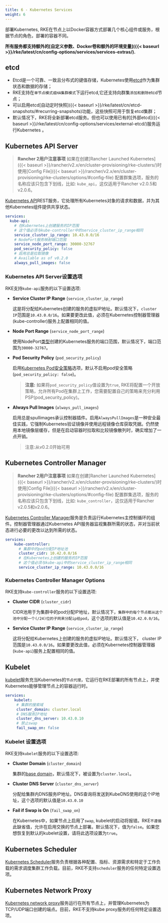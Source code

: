 ```yaml
---
title: 6 - Kubernetes Services
weight: 6
---
```


部署Kubernetes, RKE在节点上以Docker容器方式部署几个核心组件或服务，根据节点的角色，部署的容器不同。

**所有服务都支持额外的[自定义参数、Docker卷和额外的环境变量]({{< baseurl >}}/rke/latest/cn/config-options/services/services-extras/).**

## etcd

- Etcd是一个可靠、一致且分布式的键值存储，Kubernetes使用[etcd](https://github.com/coreos/etcd/blob/master/Documentation/docs.md)作为集群状态和数据的存储；
- RKE支持在`单节点模式或HA集群模式`下运行etcd,它还支持向群集`添加和删除`etcd节点；
- 可以启用etcd[自动定时快照]({{< baseurl >}}/rke/latest/cn/etcd-snapshots/#recurring-snapshots)功能，这些快照可用于恢复etcd集群；
- 默认情况下，RKE将全新部署etcd服务。但也可以使用已有的[外部etcd]({{< baseurl >}}/rke/latest/cn/config-options/services/external-etcd/)服务运行Kubernetes 。

## Kubernetes API Server

> **Rancher 2用户注意事项** 如果在创建[Rancher Launched Kubernetes]({{< baseurl >}}/rancher/v2.x/en/cluster-provisioning/rke-clusters/)时使用[Config File]({{< baseurl >}}/rancher/v2.x/en/cluster-provisioning/rke-clusters/options/#config-file) 配置群集选项，服务的名称应该只包含下划线，比如: `kube_api`，这仅适用于Rancher v2.0.5和v2.0.6。

[Kubernetes API](https://kubernetes.io/docs/reference/command-line-tools-reference/kube-apiserver/)REST服务，它处理所有Kubernetes对象的请求和数据，并为其他Kubernetes组件提供共享状态。

```yaml
services:
  kube-api:
    # 在Kubernetes上创建服务的IP范围
    # 这个值必须与kube-controller中的service_cluster_ip_range相同
    service_cluster_ip_range: 10.43.0.0/16
    # NodePort服务映射端口范围
    service_node_port_range: 30000-32767
    pod_security_policy: false
    # 启用总是拉取镜像
    # Available as of v0.2.0
    always_pull_images: false
```

### Kubernetes API Server设置选项

RKE支持`kube-api`服务的以下设置选项:

- **Service Cluster IP Range** (`service_cluster_ip_range`)

    这是将分配给Kubernetes创建的服务的虚拟IP地址。默认情况下，`cluster IP`范围是`10.43.0.0/16`。如果要更改此值，必须在Kubernetes控制器管理器(kube-controller)服务上配置相同的值。

- **Node Port Range** (`service_node_port_range`)

    使用NodePort[类型](https://kubernetes.io/docs/concepts/services-networking/service/#publishing-services-service-types)创建的Kubernetes服务的端口范围，默认情况下，端口范围为`30000-32767`。

- **Pod Security Policy** (`pod_security_policy`)

    启用[Kubernetes Pod安全策略](https://kubernetes.io/docs/concepts/policy/pod-security-policy/)选项，默认不启用pod安全策略(`pod_security_policy: false`)。

    > **注意:** 如果将`pod_security_policy`值设置为`true`, RKE将配置一个开放策略，允许所有Pod在集群上工作，您需要配置自己的策略来充分利用PSP(pod_security_policy)。

- **Always Pull Images** (`always_pull_images`)

    启用总是spullimages承认控制器插件。启用`AlwaysPullImages`是一种安全最佳实践，它强制Kubernetes验证镜像并使用远程镜像仓库获取凭据。仍然使用本地镜像层缓存，但是在启动容器时拉取和比较镜像散列时，确实增加了一点开销。

    >注意:从v0.2.0开始可用

## Kubernetes Controller Manager

> **Rancher 2用户注意事项** 如果在创建[Rancher Launched Kubernetes]({{< baseurl >}}/rancher/v2.x/en/cluster-provisioning/rke-clusters/)时使用[Config File]({{< baseurl >}}/rancher/v2.x/en/cluster-provisioning/rke-clusters/options/#config-file) 配置群集选项，服务的名称应该只包含下划线，比如: `kube_controller`，这仅适用于Rancher v2.0.5和v2.0.6。

[Kubernetes Controller Manager](https://kubernetes.io/docs/reference/command-line-tools-reference/kube-controller-manager/)服务是负责运行Kubernetes主控制循环的组件。控制器管理器通过Kubernetes API服务器监视集群所需的状态，并对当前状态进行必要的更改以达到所需的状态。

```yaml
services:
    kube-controller:
      # 集群中的pod分配IP地址池
      cluster_cidr: 10.42.0.0/16
      # 在Kubernetes上创建的服务的IP范围
      # 这个值必须与kube-api中的service_cluster_ip_range相同
      service_cluster_ip_range: 10.43.0.0/16
```

### Kubernetes Controller Manager Options

RKE支持`kube-controller`服务的以下设置选项:

- **Cluster CIDR** (`cluster_cidr`)

    CIDR池用于为集群中的pod分配IP地址，默认情况下，`集群中的每个节点都从这个池中分配一个(/24)位的子网来分配ip给pod`，这个选项的默认值是`10.42.0.0/16`。

- **Service Cluster IP Range** (`service_cluster_ip_range`)
  
    这将分配给Kubernetes上创建的服务的虚拟IP地址。默认情况下， cluster IP范围是`10.43.0.0/16`。如果要更改此值，必须在Kubernetes控制器管理器(`kube-api`)服务上配置相同的值。

## Kubelet

[kubelet](https://kubernetes.io/docs/reference/command-line-tools-reference/kubelet/)服务充当Kubernetes的`节点代理`，它运行在RKE部署的所有节点上，并使Kubernetes能够管理节点上的容器运行时。

```yaml
services:
    kubelet:
     # 集群的搜索域
     cluster_domain: cluster.local
     # DNS服务IP地址
     cluster_dns_server: 10.43.0.10
     # 禁止swap
     fail_swap_on: false
```

### Kubelet 设置选项

RKE支持`kubelet`服务的以下设置选项:

- **Cluster Domain** (`cluster_domain`)
  
    集群的[base domain](https://kubernetes.io/docs/concepts/services-networking/dns-pod-service/)，默认情况下，被设置为`cluster.local`。

- **Cluster DNS Server** (`cluster_dns_server`)
  
    分配给集群内DNS服务IP地址。DNS查询将发送到KubeDNS使用的这个IP地址，这个选项的默认值是`10.43.0.10`

- **Fail if Swap is On** (`fail_swap_on`)
  
    在Kubernetes中，如果节点上启用了`swap`, kubelet的启动将报错。RKE`不遵循`此缺省值，允许在启用交换的节点上部署。默认情况下，值为`false`。如果您想恢复到默认的kubelet设置，请将此选项设置为`true`。

## Kubernetes Scheduler

[Kubernetes Scheduler](https://kubernetes.io/docs/reference/command-line-tools-reference/kube-scheduler/)服务负责根据各种配置、指标、资源需求和特定于工作负载的需求调度集群工作负载。目前，RKE不支持`scheduler`服务的任何特定设置选项。

## Kubernetes Network Proxy

[Kubernetes network proxy](https://kubernetes.io/docs/reference/command-line-tools-reference/kube-proxy/)服务运行在所有节点上，并管理Kubernetes为TCP/UDP端口创建的端点。目前，RKE不支持kube proxy服务的任何特定设置选项。